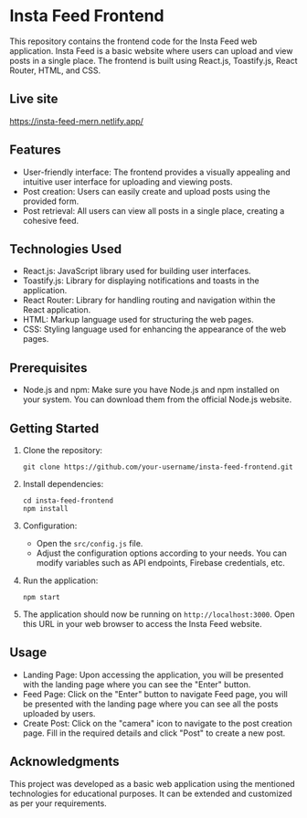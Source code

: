 # Insta Feed Frontend

This repository contains the frontend code for the Insta Feed web application. Insta Feed is a basic website where users can upload and view posts in a single place. The frontend is built using React.js, Toastify.js, React Router, HTML, and CSS.

## Live site

https://insta-feed-mern.netlify.app/

## Features

- User-friendly interface: The frontend provides a visually appealing and intuitive user interface for uploading and viewing posts.
- Post creation: Users can easily create and upload posts using the provided form.
- Post retrieval: All users can view all posts in a single place, creating a cohesive feed.

## Technologies Used

- React.js: JavaScript library used for building user interfaces.
- Toastify.js: Library for displaying notifications and toasts in the application.
- React Router: Library for handling routing and navigation within the React application.
- HTML: Markup language used for structuring the web pages.
- CSS: Styling language used for enhancing the appearance of the web pages.

## Prerequisites

- Node.js and npm: Make sure you have Node.js and npm installed on your system. You can download them from the official Node.js website.

## Getting Started

1. Clone the repository:

   ```
   git clone https://github.com/your-username/insta-feed-frontend.git
   ```

2. Install dependencies:

   ```
   cd insta-feed-frontend
   npm install
   ```

3. Configuration:

   - Open the `src/config.js` file.
   - Adjust the configuration options according to your needs. You can modify variables such as API endpoints, Firebase credentials, etc.

4. Run the application:

   ```
   npm start
   ```

5. The application should now be running on `http://localhost:3000`. Open this URL in your web browser to access the Insta Feed website.

## Usage

- Landing Page: Upon accessing the application, you will be presented with the landing page where you can see the "Enter" button.
- Feed Page: Click on the "Enter" button to navigate Feed page, you will be presented with the landing page where you can see all the posts uploaded by users.
- Create Post: Click on the "camera" icon to navigate to the post creation page. Fill in the required details and click "Post" to create a new post.


## Acknowledgments

This project was developed as a basic web application using the mentioned technologies for educational purposes. It can be extended and customized as per your requirements.
